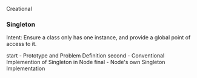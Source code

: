 Creational 

### Singleton
Intent:
Ensure a class only has one instance, and provide a global point of access to it.

start - Prototype and Problem Definition
second - Conventional Implemention of Singleton in Node
final - Node's own Singleton Implementation